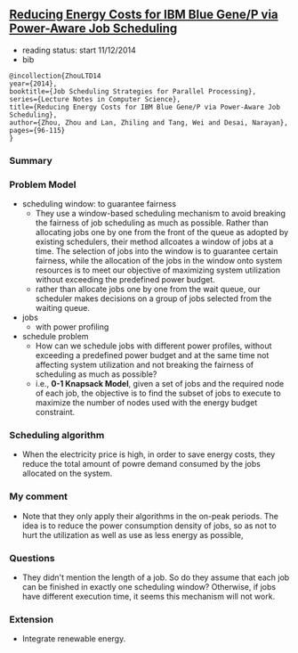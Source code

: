 ## [Reducing Energy Costs for IBM Blue Gene/P via Power-Aware Job Scheduling](http://link.springer.com/chapter/10.1007%2F978-3-662-43779-7_6#)

- reading status: start 11/12/2014
- bib
```
@incollection{ZhouLTD14
year={2014},
booktitle={Job Scheduling Strategies for Parallel Processing},
series={Lecture Notes in Computer Science},
title={Reducing Energy Costs for IBM Blue Gene/P via Power-Aware Job Scheduling},
author={Zhou, Zhou and Lan, Zhiling and Tang, Wei and Desai, Narayan},
pages={96-115}
}
```

### Summary


### Problem Model
- scheduling window: to guarantee fairness
  - They use a window-based scheduling mechanism to avoid breaking the fairness of job scheduling as much as possible. Rather than allocating jobs one by one from the front of the queue as adopted by existing schedulers, their method allcoates a window of jobs at a time. The selection of jobs into the window is to guarantee certain fairness, while the allocation of the jobs in the window onto system resources is to meet our objective of maximizing system utilization without exceeding the predefined power budget.
  - rather than allocate jobs one by one from the wait queue, our scheduler makes decisions on a group of jobs selected from the waiting queue.
- jobs
  - with power profiling
- schedule problem
  - How can we schedule jobs with different power profiles, without exceeding a predefined power budget and at the same time not affecting system utilization and not breaking the fairness of scheduling as much as possible?
  - i.e., **0-1 Knapsack Model**, given a set of jobs and the required node of each job, the objective is to find the subset of jobs to execute to maximize the number of nodes used with the energy budget constraint.


### Scheduling algorithm
- When the electricity price is high, in order to save energy costs, they reduce the total amount of powre demand consumed by the jobs allocated on the system.


### My comment
- Note that they only apply their algorithms in the on-peak periods. The idea is to reduce the power consumption density of jobs, so as not to hurt the utilization as well as use as less energy as possible,


### Questions
- They didn't mention the length of a job. So do they assume that each job can be finished in exactly one scheduling window? Otherwise, if jobs have different execution time, it seems this mechanism will not work.


### Extension
- Integrate renewable energy.
